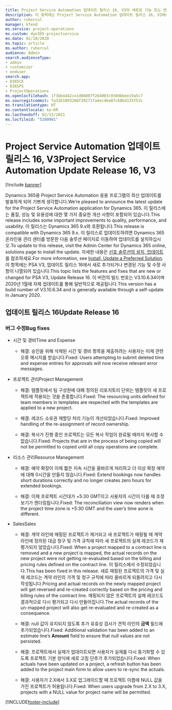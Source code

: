 ```yaml
---
title: Project Service Automation 업데이트 릴리스 16, V3의 새로운 기능 또는 변경된 기능
description: 이 항목에는 Project Service Automation 업데이트 릴리스 16, V3에서 사용할 수 있는 기능 및 수정 사항이 나열되어 있습니다.
author: ruhercul
manager: kfend
ms.service: project-operations
ms.custom: dyn365-projectservice
ms.date: 02/18/2020
ms.topic: article
ms.author: ruhercul
audience: Admin
search.audienceType:
- admin
- customizer
- enduser
search.app:
- D365CE
- D365PS
- ProjectOperations
ms.openlocfilehash: 1f3bb4442ce1d06807f264003c930dbbee19a5c7
ms.sourcegitcommit: fa32b1893286f20271fa4ec4be8fc68bd135f53c
ms.translationtype: HT
ms.contentlocale: ko-KR
ms.lasthandoff: 02/15/2021
ms.locfileid: "5280901"
---
```

# <a name="project-service-automation-update-release-16-v3"></a><span data-ttu-id="276e5-103">Project Service Automation 업데이트 릴리스 16, V3</span><span class="sxs-lookup"><span data-stu-id="276e5-103">Project Service Automation Update Release 16, V3</span></span>

[!include [banner](../includes/psa-now-project-operations.md)]

<span data-ttu-id="276e5-104">Dynamics 365용 Project Service Automation 응용 프로그램의 최신 업데이트를 발표하게 되어 기쁘게 생각합니다.</span><span class="sxs-lookup"><span data-stu-id="276e5-104">We’re pleased to announce the latest update for the Project Service Automation application for Dynamics 365.</span></span> <span data-ttu-id="276e5-105">이 릴리스에는 품질, 성능 및 유용성에 대한 몇 가지 중요한 개선 사항이 포함되어 있습니다.</span><span class="sxs-lookup"><span data-stu-id="276e5-105">This release includes some important improvements to quality, performance, and usability.</span></span>  <span data-ttu-id="276e5-106">이 릴리스는 Dynamics 365 9.x와 호환됩니다.</span><span class="sxs-lookup"><span data-stu-id="276e5-106">This release is compatible with Dynamics 365 9.x.</span></span> <span data-ttu-id="276e5-107">이 릴리스로 업데이트하려면 Dynamics 365 온라인용 관리 센터를 방문한 다음 솔루션 페이지로 이동하여 업데이트를 설치하십시오.</span><span class="sxs-lookup"><span data-stu-id="276e5-107">To update to this release, visit the Admin Center for Dynamics 365 online, solutions page to install the update.</span></span> <span data-ttu-id="276e5-108">자세한 내용은 [선호 솔루션의 설치, 업데이트](https://docs.microsoft.com/dynamics365/project-service/upgrade-psa-home-page)를 참조하세요.</span><span class="sxs-lookup"><span data-stu-id="276e5-108">For more information, see [Install, Update a Preferred Solution](https://docs.microsoft.com/dynamics365/project-service/upgrade-psa-home-page).</span></span>
<span data-ttu-id="276e5-109">이 항목에는 PSA V3, 업데이트 릴리스 16에서 새로 추가되거나 변경된 기능 및 수정 사항이 나열되어 있습니다.</span><span class="sxs-lookup"><span data-stu-id="276e5-109">This topic lists the features and fixes that are new or changed for PSA V3, Update Release 16.</span></span> <span data-ttu-id="276e5-110">이 버전의 빌드 번호는 V3.10.6.34이며 2020년 1월에 자체 업데이트를 통해 일반적으로 제공됩니다.</span><span class="sxs-lookup"><span data-stu-id="276e5-110">This version has a build number of V3.10.6.34 and is generally available through a self-update in January 2020.</span></span>


## <a name="update-release-16"></a><span data-ttu-id="276e5-111">업데이트 릴리스 16</span><span class="sxs-lookup"><span data-stu-id="276e5-111">Update Release 16</span></span>

### <a name="bug-fixes"></a><span data-ttu-id="276e5-112">버그 수정</span><span class="sxs-lookup"><span data-stu-id="276e5-112">Bug fixes</span></span>

-   <span data-ttu-id="276e5-113">시간 및 경비</span><span class="sxs-lookup"><span data-stu-id="276e5-113">Time and Expense</span></span>

    -   <span data-ttu-id="276e5-114">해결: 승인을 위해 삭제된 시간 및 경비 항목을 제출하려는 사용자는 이제 관련 오류 메시지를 받습니다.</span><span class="sxs-lookup"><span data-stu-id="276e5-114">Fixed: Users attempting to submit deleted time and expense entries for approvals will now receive relevant error messages.</span></span>

-   <span data-ttu-id="276e5-115">프로젝트 관리</span><span class="sxs-lookup"><span data-stu-id="276e5-115">Project Management</span></span>

    -   <span data-ttu-id="276e5-116">해결: 템플릿에서 팀 구성원에 대해 정의된 리포지토리 단위는 템플릿이 새 프로젝트에 적용되는 것을 존중합니다.</span><span class="sxs-lookup"><span data-stu-id="276e5-116">Fixed: The resourcing units defined for team members in templates are respected with the templates are applied to a new project.</span></span>

    -   <span data-ttu-id="276e5-117">해결: 레코드 소유권 재할당 처리 기능이 개선되었습니다.</span><span class="sxs-lookup"><span data-stu-id="276e5-117">Fixed: Improved handling of the re-assignment of record ownership.</span></span>

    -   <span data-ttu-id="276e5-118">해결: 복사가 진행 중인 프로젝트는 모든 복사 작업이 완료될 때까지 복사할 수 없습니다.</span><span class="sxs-lookup"><span data-stu-id="276e5-118">Fixed: Projects that are in the process of being copied will not be permitted to copied until all copy operations are complete.</span></span>

-   <span data-ttu-id="276e5-119">리소스 관리</span><span class="sxs-lookup"><span data-stu-id="276e5-119">Resource Management</span></span>

    -   <span data-ttu-id="276e5-120">해결: 예약 확장이 이제 짧은 지속 시간을 올바르게 처리하고 더 이상 확장 예약에 대해 0시간을 만들지 않습니다.</span><span class="sxs-lookup"><span data-stu-id="276e5-120">Fixed: Extend bookings now handles short durations correctly and no longer creates zero hours for extended bookings.</span></span>

    -   <span data-ttu-id="276e5-121">해결: 이제 프로젝트 시간대가 +5:30 GMT이고 사용자의 시간이 다를 때 조정 보기가 렌더링됩니다.</span><span class="sxs-lookup"><span data-stu-id="276e5-121">Fixed: The reconciliation view now renders when the project time zone is +5:30 GMT and the user’s time aone is different.</span></span>

-   <span data-ttu-id="276e5-122">Sales</span><span class="sxs-lookup"><span data-stu-id="276e5-122">Sales</span></span>

    -   <span data-ttu-id="276e5-123">해결: 계약 라인에 매핑된 프로젝트가 제거되고 새 프로젝트가 매핑될 때 계약 라인에 정의된 대금 청구 및 가격 규칙에 따라 새 프로젝트의 실제 레코드가 재평가되지 않았습니다.</span><span class="sxs-lookup"><span data-stu-id="276e5-123">Fixed: When a project mapped to a contract line is removed and a new project is mapped, the actual records on the new project were not getting re-evaluated based on the billing and pricing rules defined on the contract line.</span></span> <span data-ttu-id="276e5-124">이 릴리스에서 수정되었습니다.</span><span class="sxs-lookup"><span data-stu-id="276e5-124">This has been fixed in this release.</span></span> <span data-ttu-id="276e5-125">새로 매핑된 프로젝트의 가격 및 실제 레코드는 계약 라인의 가격 및 청구 규칙에 따라 올바르게 되돌려지고 다시 작성됩니다.</span><span class="sxs-lookup"><span data-stu-id="276e5-125">Pricing and actual records on the newly mapped project will get reversed and re-created correctly based on the pricing and billing rules of the contract line.</span></span> <span data-ttu-id="276e5-126">매핑되지 않은 프로젝트의 실제 레코드도 결과적으로 다시 평가되고 다시 만들어집니다.</span><span class="sxs-lookup"><span data-stu-id="276e5-126">The actual records of the un-mapped project will also get re-evaluated and re-created as a consequence.</span></span>

    -   <span data-ttu-id="276e5-127">해결: null 값이 유지되지 않도록 추가 유효성 검사가 견적 라인의 **금액** 필드에 추가되었습니다.</span><span class="sxs-lookup"><span data-stu-id="276e5-127">Fixed: Additional validation has been added to an estimate line’s **Amount** field to ensure that null values are not persisted.</span></span>

    -   <span data-ttu-id="276e5-128">해결: 프로젝트에서 실제가 업데이트되면 사용자가 실제를 다시 동기화할 수 있도록 프로젝트 기본 양식에 새로 고침 단추가 추가되었습니다.</span><span class="sxs-lookup"><span data-stu-id="276e5-128">Fixed: When actuals have been updated on a project, a refresh button has been added to the project main form to allow users to re-sync the actuals.</span></span>

    -   <span data-ttu-id="276e5-129">해결: 사용자가 2.X에서 3.X로 업그레이드할 때 프로젝트 이름에 NULL 값을 가진 프로젝트가 허용됩니다.</span><span class="sxs-lookup"><span data-stu-id="276e5-129">Fixed: When users upgrade from 2.X to 3.X, projects with a NULL value for project name will be permitted.</span></span>



[!INCLUDE[footer-include](../includes/footer-banner.md)]
